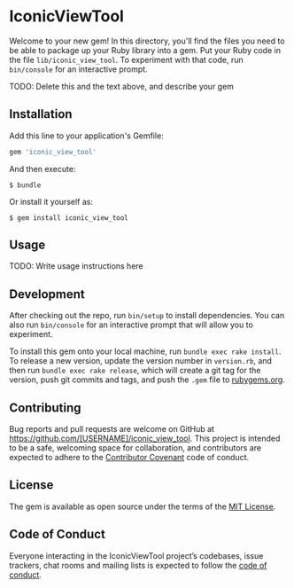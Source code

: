 # IconicViewTool

Welcome to your new gem! In this directory, you'll find the files you need to be able to package up your Ruby library into a gem. Put your Ruby code in the file `lib/iconic_view_tool`. To experiment with that code, run `bin/console` for an interactive prompt.

TODO: Delete this and the text above, and describe your gem

## Installation

Add this line to your application's Gemfile:

```ruby
gem 'iconic_view_tool'
```

And then execute:

    $ bundle

Or install it yourself as:

    $ gem install iconic_view_tool

## Usage

TODO: Write usage instructions here

## Development

After checking out the repo, run `bin/setup` to install dependencies. You can also run `bin/console` for an interactive prompt that will allow you to experiment.

To install this gem onto your local machine, run `bundle exec rake install`. To release a new version, update the version number in `version.rb`, and then run `bundle exec rake release`, which will create a git tag for the version, push git commits and tags, and push the `.gem` file to [rubygems.org](https://rubygems.org).

## Contributing

Bug reports and pull requests are welcome on GitHub at https://github.com/[USERNAME]/iconic_view_tool. This project is intended to be a safe, welcoming space for collaboration, and contributors are expected to adhere to the [Contributor Covenant](http://contributor-covenant.org) code of conduct.

## License

The gem is available as open source under the terms of the [MIT License](https://opensource.org/licenses/MIT).

## Code of Conduct

Everyone interacting in the IconicViewTool project’s codebases, issue trackers, chat rooms and mailing lists is expected to follow the [code of conduct](https://github.com/[USERNAME]/iconic_view_tool/blob/master/CODE_OF_CONDUCT.md).
